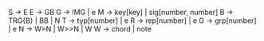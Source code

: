 S -> E
E -> GB
G -> !MG | e
M -> key[key] | sig[number, number]
B -> TRG{B} | BB | N
T -> typ[number] | e
R -> rep[number] | e
G -> grp[number] | e
N -> W>N | W>>N | W
W -> chord | note